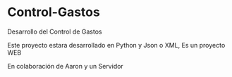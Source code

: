 # Control-Gastos
Desarrollo del Control de Gastos

Este proyecto estara desarrollado en Python y Json o XML, Es un proyecto WEB

En colaboración de Aaron y un Servidor
